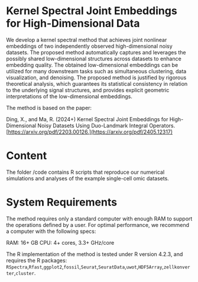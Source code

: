 # Kernel Spectral Joint Embeddings for High-Dimensional Data


We develop a kernel spectral method that achieves joint nonlinear embeddings of two independently observed high-dimensional noisy datasets. The proposed method automatically captures and leverages the possibly shared low-dimensional structures across datasets to enhance embedding quality. The obtained low-dimensional embeddings can be utilized for many downstream tasks such as simultaneous clustering, data visualization, and denoising.  The proposed method is justified by rigorous theoretical analysis, which guarantees its statistical consistency in relation to the underlying signal structures, and provides  explicit geometric interpretations of the low-dimensional embeddings. 

The method is based on the paper:

Ding, X., and Ma, R. (2024+) Kernel Spectral Joint Embeddings for High-Dimensional Noisy Datasets Using Duo-Landmark Integral Operators. [https://arxiv.org/pdf/2203.00126.](https://arxiv.org/pdf/2405.12317)


# Content

The folder /code contains R scripts that reproduce our numerical simulations and analyses of the example single-cell omic datasets.

# System Requirements

The method requires only a standard computer with enough RAM to support the operations defined by a user. For optimal performance, we recommend a computer with the following specs:

RAM: 16+ GB
CPU: 4+ cores, 3.3+ GHz/core

The R implementation of the method is tested under R version 4.2.3, and requires the R packages: `RSpectra`,`Rfast`,`ggplot2`,`fossil`,`Seurat`,`SeuratData`,`uwot`,`HDF5Array`,`zellkonverter`,`cluster`.
